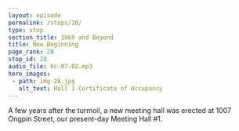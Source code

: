 ```yaml
---
layout: episode
permalink: /stops/28/
type: stop
section_title: 1969 and Beyond
title: New Beginning
page_rank: 28
stop_id: 28
audio_file: hc-07-02.mp3
hero_images:
 - path: img-28.jpg
   alt_text: Hall 1 Certificate of Occupancy
---
```


A few years after the turmoil, a new meeting hall was erected at 1007 Ongpin Street, our present-day Meeting Hall #1.

<!---
風波後經過數年在1007王彬街建築新的會所，即目前的一會所。
-->

<!--- TRANSCRIPT
Eventually, in 1969, all those who were sanctified and loved the Lord out of a pure heart, who gave themselves for Christ and the church, stood as one and obtained a piece of land to erect a new meeting hall in the central district of the city at 1007 Ongpin Street. This became the present-day Meeting Hall #1 of the church in Manila.
-->